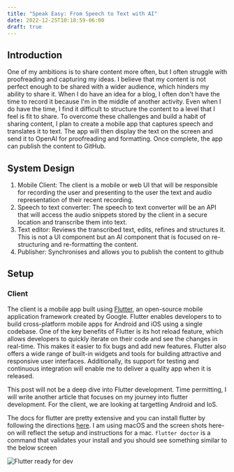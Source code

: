 ```yaml
---
title: "Speak Easy: From Speech to Text with AI"
date: 2022-12-25T10:18:59-06:00
draft: true
---
```


## Introduction

One of my ambitions is to share content more often, but I often struggle with proofreading and capturing my ideas. I believe that my content is not perfect enough to be shared with a wider audience, which hinders my ability to share it. When I do have an idea for a blog, I often don't have the time to record it because I'm in the middle of another activity. Even when I do have the time, I find it difficult to structure the content to a level that I feel is fit to share. To overcome these challenges and build a habit of sharing content, I plan to create a mobile app that captures speech and translates it to text. The app will then display the text on the screen and send it to OpenAI for proofreading and formatting. Once complete, the app can publish the content to GitHub.

## System Design

1. Mobile Client: The client is a mobile or web UI that will be responsible for recording the user and presenting to the user the text and audio representation of their recent recording.
1. Speech to text converter: The speech to text converter will be an API that will access the audio snippets stored by the client in a secure location and transcribe them into text.
1. Text editor: Reviews the transcribed text, edits, refines and structures it. This is not a UI component but an AI component that is focused on re-structuring and re-formatting the content.
1. Publisher: Synchronises and allows you to publish the content to github

## Setup

### Client

The client is a mobile app built using [Flutter](https://flutter.dev/), an open-source mobile application framework created by Google. Flutter enables developers to to build cross-platform mobile apps for Android and iOS using a single codebase. One of the key benefits of Flutter is its hot reload feature, which allows developers to quickly iterate on their code and see the changes in real-time. This makes it easier to fix bugs and add new features. Flutter also offers a wide range of built-in widgets and tools for building attractive and responsive user interfaces. Additionally, its support for testing and continuous integration will enable me to deliver a quality app when it is released.

This post will not be a deep dive into Flutter development. Time permitting, I will write another article that focuses on my journey into flutter development. For the client, we are looking at targetting Android and IoS.

The docs for flutter are pretty extensive and you can install flutter by following the directions [here](https://docs.flutter.dev/get-started/install). I am using macOS and the screen shots here-on will reflect the setup and instructions for a mac. `flutter doctor` is a command that validates your install and you should see something similar to the below screen

![Flutter ready for dev](https://i.imgur.com/TKHbHzg.png)